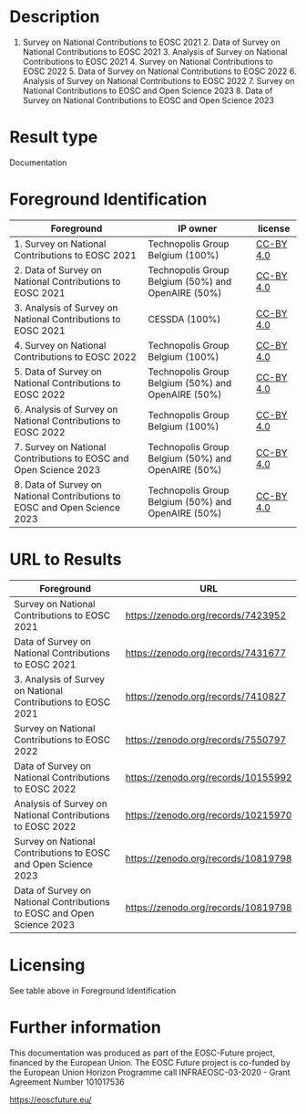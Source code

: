 # Description
1. Survey on National Contributions to EOSC 2021 2. Data of Survey on National Contributions to EOSC 2021 3. Analysis of Survey on National Contributions to EOSC 2021 4. Survey on National Contributions to EOSC 2022 5. Data of Survey on National Contributions to EOSC 2022 6. Analysis of Survey on National Contributions to EOSC 2022 7. Survey on National Contributions to EOSC and Open Science 2023 8. Data of Survey on National Contributions to EOSC and Open Science 2023
   
# Result type
Documentation

# Foreground Identification

| Foreground | IP owner | license|
|------------|----------|--------|
|1. Survey on National Contributions to EOSC 2021  |Technopolis Group Belgium (100%)|[CC-BY 4.0](https://creativecommons.org/licenses/by/4.0/deed.es)|
|2. Data of Survey on National Contributions to EOSC 2021 |Technopolis Group Belgium (50%) and OpenAIRE (50%)|[CC-BY 4.0](https://creativecommons.org/licenses/by/4.0/deed.es)|
|3. Analysis of Survey  on National Contributions to EOSC 2021 |CESSDA (100%)|[CC-BY 4.0](https://creativecommons.org/licenses/by/4.0/deed.es)|
|4. Survey on National Contributions to EOSC 2022|Technopolis Group Belgium (100%)|[CC-BY 4.0](https://creativecommons.org/licenses/by/4.0/deed.es)|
|5. Data of Survey on National Contributions to EOSC 2022 |Technopolis Group Belgium (50%) and OpenAIRE (50%)|[CC-BY 4.0](https://creativecommons.org/licenses/by/4.0/deed.es)|
|6. Analysis of Survey on National Contributions to EOSC 2022 |Technopolis Group Belgium (100%)|[CC-BY 4.0](https://creativecommons.org/licenses/by/4.0/deed.es)|
|7. Survey on National Contributions to EOSC and Open Science 2023 |Technopolis Group Belgium (50%) and OpenAIRE (50%)|[CC-BY 4.0](https://creativecommons.org/licenses/by/4.0/deed.es)|
|8. Data of Survey on National Contributions to EOSC and Open Science 2023  | Technopolis Group Belgium (50%) and OpenAIRE (50%) | [CC-BY 4.0](https://creativecommons.org/licenses/by/4.0/deed.es)|


# URL to Results

| Foreground | URL|
|------------|----------|
|Survey on National Contributions to EOSC 2021 | https://zenodo.org/records/7423952 |
|Data of Survey on National Contributions to EOSC 2021 |https://zenodo.org/records/7431677|
|3. Analysis of Survey  on National Contributions to EOSC 2021 |https://zenodo.org/records/7410827 |
|Survey on National Contributions to EOSC 2022  |https://zenodo.org/records/7550797|
|Data of Survey on National Contributions to EOSC 2022  |https://zenodo.org/records/10155992|
|Analysis of Survey on National Contributions to EOSC 2022 |https://zenodo.org/records/10215970|
|Survey on National Contributions to EOSC and Open Science 2023 |https://zenodo.org/records/10819798|
|Data of Survey on National Contributions to EOSC and Open Science 2023 |https://zenodo.org/records/10819798 |

# Licensing
See table above in Foreground Identification

# Further information
This documentation was produced as part of the EOSC-Future project, financed by the European Union.
The EOSC Future project is co-funded by the European Union Horizon Programme call INFRAEOSC-03-2020 - Grant Agreement Number 101017536

https://eoscfuture.eu/


